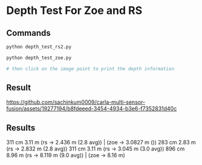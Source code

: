 # Depth Test For Zoe and RS

## Commands

```bash
python depth_test_rs2.py

python depth_test_zoe.py

# then click on the image point to print the depth information
```


## Result

https://github.com/sachinkum0009/carla-multi-sensor-fusion/assets/19277194/b8fdeeed-3454-4934-b3e6-f7352831d40c

## Results

311 cm 3.11 m (rs -> 2.436 m (2.8 avg)) | (zoe -> 3.0827 m ())
283 cm 2.83 m (rs -> 2.832 m (2.8 avg)) 
311 cm 3.11 m (rs -> 3.045 m (3.0 avg))
896 cm 8.96 m (rs -> 8.119 m (9.0 avg)) | (zoe -> 8.16 m)



